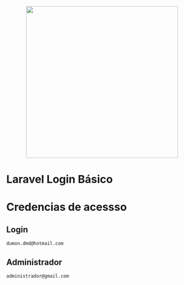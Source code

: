 <p align="center"><img src="https://res.cloudinary.com/dtfbvvkyp/image/upload/v1566331377/laravel-logolockup-cmyk-red.svg" width="400"></p>

# Laravel Login Básico

# Credencias de acessso

## Login

```
dumon.dmd@hotmail.com
```

## Administrador

```
administrador@gmail.com
```